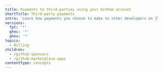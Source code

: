 ```yaml
---
title: Payments to third-parties using your GitHub account
shortTitle: Third-party payments
intro: 'Learn how payments you choose to make to other developers on {% data variables.product.github %} are billed, for example, sponsoring developers or buying apps from the marketplace.'
versions:
  fpt: '*'
  ghec: '*'
  ghes: '*'
topics:
  - Billing
children:
  - /github-sponsors
  - /github-marketplace-apps
contentType: concepts
---
```


